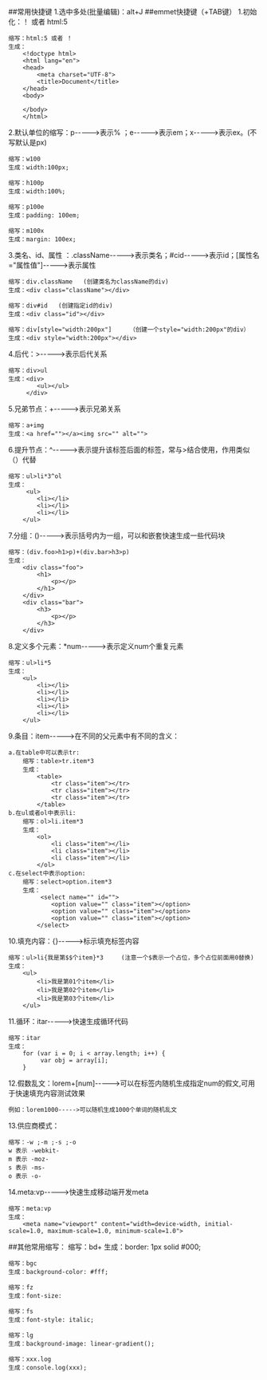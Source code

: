 ##常用快捷键
1.选中多处(批量编辑)：alt+J
##emmet快捷键（+TAB键） 
1.初始化：！	或者		html:5  

	缩写：html:5 或者 ！
	生成：
		<!doctype html>
		<html lang="en">
		<head>
		    <meta charset="UTF-8">
		    <title>Document</title>
		</head>
		<body>
		
		</body>
		</html>
	
2.默认单位的缩写：p----->表示% ；e----->表示em；x----->表示ex。(不写默认是px)
	
	缩写：w100 
	生成：width:100px;

	缩写：h100p
	生成：width:100%;
	
	缩写：p100e 
	生成：padding: 100em;
		
	缩写：m100x
	生成：margin: 100ex; 
3.类名、id、属性 ：.className----->表示类名；#cid----->表示id；[属性名="属性值"]----->表示属性
		
	缩写：div.className   (创建类名为className的div)
	生成：<div class="className"></div> 

	缩写：div#id 	(创建指定id的div) 
	生成：<div class="id"></div> 

	缩写：div[style="width:200px"] 	（创建一个style="width:200px"的div）
	生成：<div style="width:200px"></div> 
		 
4.后代：>----->表示后代关系 

	缩写：div>ul
	生成：<div>
	    	<ul></ul>
		 </div> 
5.兄弟节点：+----->表示兄弟关系 
	
	缩写：a+img
	生成：<a href=""></a><img src="" alt=""> 
6.提升节点：^----->表示提升该标签后面的标签，常与>结合使用，作用类似（）代替
	
	缩写：ul>li*3^ol
	生成：
		 <ul>
		    <li></li>
		    <li></li>
		    <li></li>
		</ul> 
7.分组：()----->表示括号内为一组，可以和嵌套快速生成一些代码块 

	缩写：(div.foo>h1>p)+(div.bar>h3>p) 
	生成：
		<div class="foo">
		    <h1>
		        <p></p>
		    </h1>
		</div>
		<div class="bar">
		    <h3>
		        <p></p>
		    </h3>
		</div> 
8.定义多个元素：*num----->表示定义num个重复元素 
	
	缩写：ul>li*5
	生成： 
		<ul>
		    <li></li>
		    <li></li>
		    <li></li>
		    <li></li>
		    <li></li>
		</ul>   

9.条目：item----->在不同的父元素中有不同的含义：

	a.在table中可以表示tr:
		缩写：table>tr.item*3 
		生成：
			<table>
			    <tr class="item"></tr>
			    <tr class="item"></tr>
			    <tr class="item"></tr>
			</table> 
	b.在ul或者ol中表示li:
		缩写：ol>li.item*3 
		生成： 
			<ol>
			    <li class="item"></li>
			    <li class="item"></li>
			    <li class="item"></li>
			</ol> 
	c.在select中表示option: 
		缩写：select>option.item*3 
		生成： 
		     <select name="" id="">
			    <option value="" class="item"></option>
			    <option value="" class="item"></option>
			    <option value="" class="item"></option>
			</select> 
10.填充内容：{}----->标示填充标签内容 
	
	缩写：ul>li{我是第$$个item}*3     (注意一个$表示一个占位，多个占位前面用0替换)
	生成：
		<ul>
		    <li>我是第01个item</li>
		    <li>我是第02个item</li>
		    <li>我是第03个item</li>
		</ul>

11.循环：itar----->快速生成循环代码

	缩写：itar 
	生成：			
		for (var i = 0; i < array.length; i++) { 
             var obj = array[i]; 
        }  
12.假数乱文：lorem+[num]----->可以在标签内随机生成指定num的假文,可用于快速填充内容测试效果  

	例如：lorem1000----->可以随机生成1000个单词的随机乱文

13.供应商模式：   
	
	缩写：-w ;-m ;-s ;-o
	w 表示 -webkit-
	m 表示 -moz-
	s 表示 -ms-
	o 表示 -o- 

14.meta:vp----->快速生成移动端开发meta 
		
	缩写：meta:vp 
	生成：
		<meta name="viewport" content="width=device-width, initial-scale=1.0, maximum-scale=1.0, minimum-scale=1.0"> 

##其他常用缩写： 
	缩写：bd+
	生成：border: 1px solid #000;

	缩写：bgc
	生成：background-color: #fff;  

	缩写：fz 
	生成：font-size:  

	缩写：fs 
	生成：font-style: italic;

	缩写：lg 
	生成：background-image: linear-gradient();

	缩写：xxx.log
	生成：console.log(xxx); 

	

